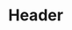 <!-- TITLE: Throw Large Flame Potion -->
<!-- SUBTITLE: Throws an exploding potion at your target, causing between 92 and 130 damage. -->

# Header
